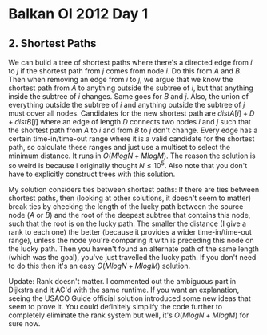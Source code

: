 # Balkan OI 2012 Day 1

## 2. Shortest Paths
We can build a tree of shortest paths where there's a directed edge from $i$ to $j$ if the shortest path from $j$ comes from node $i$. Do this from $A$ and $B$. Then when removing an edge from $i$ to $j$, we argue that we know the shortest path from $A$ to anything outside the subtree of $i$, but that anything inside the subtree of $i$ changes. Same goes for $B$ and $j$. Also, the union of everything outside the subtree of $i$ and anything outside the subtree of $j$ must cover all nodes. Candidates for the new shortest path are $distA[i]+D+distB[j]$ where an edge of length $D$ connects two nodes $i$ and $j$ such that the shortest path from $A$ to $i$ and from $B$ to $j$ don't change. Every edge has a certain time-in/time-out range where it is a valid candidate for the shortest path, so calculate these ranges and just use a multiset to select the minimum distance. It runs in $O(MlogN+MlogM)$. The reason the solution is so weird is because I originally thought $N\le{10^5}$. Also note that you don't have to explicitly construct trees with this solution.

My solution considers ties between shortest paths:
If there are ties between shortest paths, then (looking at other solutions, it doesn't seem to matter) break ties by checking the length of the lucky path between the source node ($A$ or $B$) and the root of the deepest subtree that contains this node, such that the root is on the lucky path. The smaller the distance (I give a rank to each one) the better (because it provides a wider time-in/time-out range), unless the node you're comparing it with is preceding this node on the lucky path. Then you haven't found an alternate path of the same length (which was the goal), you've just travelled the lucky path. If you don't need to do this then it's an easy $O(MlogN+MlogM)$ solution.

Update: Rank doesn't matter. I commented out the ambiguous part in Dijkstra and it AC'd with the same runtime. If you want an explanation, seeing the USACO Guide official solution introduced some new ideas that seem to prove it. You could definitely simplify the code further to completely eliminate the rank system but well, it's $O(MlogN+MlogM)$ for sure now.